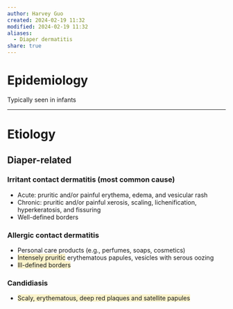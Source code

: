 ```yaml
---
author: Harvey Guo
created: 2024-02-19 11:32
modified: 2024-02-19 11:32
aliases:
  - Diaper dermatitis
share: true
---
```

# Epidemiology
Typically seen in infants

---
# Etiology
## Diaper-related
### Irritant contact dermatitis (most common cause)
- Acute: pruritic and/or painful erythema, edema, and vesicular rash
- Chronic: pruritic and/or painful xerosis, scaling, lichenification, hyperkeratosis, and fissuring
- Well-defined borders
### Allergic contact dermatitis
- Personal care products (e.g., perfumes, soaps, cosmetics)
- <span style="background:rgba(240, 200, 0, 0.2)">Intensely pruritic</span> erythematous papules, vesicles with serous oozing
- <span style="background:rgba(240, 200, 0, 0.2)">Ill-defined borders</span>
### Candidiasis
- <span style="background:rgba(240, 200, 0, 0.2)">Scaly, erythematous, deep red plaques and satellite papules</span>